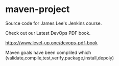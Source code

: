 # maven-project
Source code for James Lee's Jenkins course.

Check out our Latest DevOps PDF book.

https://www.level-up.one/devops-pdf-book

Maven goals have been compliled which (validate,compile,test,verify,package,install,depoly)
